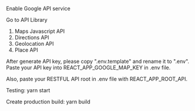 Enable Google API service

Go to API Library
1. Maps Javascript API
2. Directions API
3. Geolocation API
4. Place API

After generate API key, please copy ".env.template" and rename it to ".env". Paste your API key into REACT_APP_GOOGLE_MAP_KEY in .env file.

Also, paste your RESTFUL API root in .env file with REACT_APP_ROOT_API.

Testing:
yarn start

Create production build:
yarn build